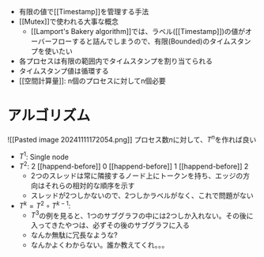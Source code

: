 - 有限の値で[[Timestamp]]を管理する手法
- [[Mutex]]で使われる大事な概念
	- [[Lamport's Bakery algorithm]]では、ラベル([[Timestamp]])の値がオーバーフローすると詰んでしまうので、有限(Bounded)のタイムスタンプを使いたい
- 各プロセスは有限の範囲内でタイムスタンプを割り当てられる
- タイムスタンプ値は循環する
- [[空間計算量]]: n個のプロセスに対してn個必要

# アルゴリズム
![[Pasted image 20241111172054.png]]
プロセス数$n$に対して、$T^n$を作れば良い
- $T^1$: Single node
- $T^2$: 2 [[happend-before]] 0 [[happend-before]] 1 [[happend-before]] 2
	- 2つのスレッドは常に隣接するノード上にトークンを持ち、エッジの方向はそれらの相対的な順序を示す
	- スレッドが2つしかないので、2つしかラベルがなく、これで問題がない
- $T^{k} = T^{2} \circ T^{k-1}$:
	- $T^3$の例を見ると、1つのサブグラフの中には2つしか入れない。その後に入ってきたやつは、必ずその後のサブグラフに入る
	- なんか無駄に冗長なような?
	- なんかよくわからない。誰か教えてくれ。。。
